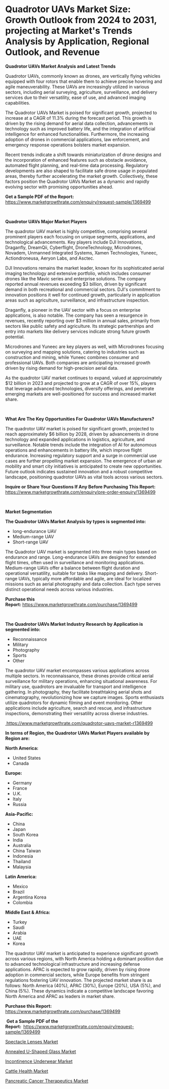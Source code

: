 <p><h1>Quadrotor UAVs Market Size: Growth Outlook from 2024 to 2031, projecting at Market's Trends Analysis by Application, Regional Outlook, and Revenue</h1></p><p><strong>Quadrotor UAVs Market Analysis and Latest Trends</strong></p>
<p><p>Quadrotor UAVs, commonly known as drones, are vertically flying vehicles equipped with four rotors that enable them to achieve precise hovering and agile maneuverability. These UAVs are increasingly utilized in various sectors, including aerial surveying, agriculture, surveillance, and delivery services due to their versatility, ease of use, and advanced imaging capabilities.</p><p>The Quadrotor UAVs Market is poised for significant growth, projected to increase at a CAGR of 11.3% during the forecast period. This growth is driven by the rising demand for aerial data collection, advancements in technology such as improved battery life, and the integration of artificial intelligence for enhanced functionalities. Furthermore, the increasing adoption of drones in commercial applications, law enforcement, and emergency response operations bolsters market expansion.</p><p>Recent trends indicate a shift towards miniaturization of drone designs and the incorporation of enhanced features such as obstacle avoidance, automated flight planning, and real-time data processing. Regulatory developments are also shaped to facilitate safe drone usage in populated areas, thereby further accelerating the market growth. Collectively, these factors position the Quadrotor UAVs Market as a dynamic and rapidly evolving sector with promising opportunities ahead.</p></p>
<p><strong>Get a Sample PDF of the Report:&nbsp;</strong> <a href="https://www.marketgrowthrate.com/enquiry/request-sample/1369499">https://www.marketgrowthrate.com/enquiry/request-sample/1369499</a></p>
<p>&nbsp;</p>
<p><strong>Quadrotor UAVs Major Market Players</strong></p>
<p><p>The quadrotor UAV market is highly competitive, comprising several prominent players each focusing on unique segments, applications, and technological advancements. Key players include DJI Innovations, Draganfly, DreamQii, Cyberflight, DroneTechnology, Microdrones, Novadem, Unmanned Integrated Systems, Xamen Technologies, Yuneec, Actiondroneusa, Aeryon Labs, and Asctec.</p><p>DJI Innovations remains the market leader, known for its sophisticated aerial imaging technology and extensive portfolio, which includes consumer drones like the Mavic series and enterprise solutions. The company reported annual revenues exceeding $3 billion, driven by significant demand in both recreational and commercial sectors. DJI's commitment to innovation positions it well for continued growth, particularly in application areas such as agriculture, surveillance, and infrastructure inspection.</p><p>Draganfly, a pioneer in the UAV sector with a focus on enterprise applications, is also notable. The company has seen a resurgence in revenues, recently reporting over $3 million in annual sales, primarily from sectors like public safety and agriculture. Its strategic partnerships and entry into markets like delivery services indicate strong future growth potential.</p><p>Microdrones and Yuneec are key players as well, with Microdrones focusing on surveying and mapping solutions, catering to industries such as construction and mining, while Yuneec combines consumer and professional UAVs. Both companies are anticipating increased growth driven by rising demand for high-precision aerial data.</p><p>As the quadrotor UAV market continues to expand, valued at approximately $12 billion in 2023 and projected to grow at a CAGR of over 15%, players that leverage advanced technologies, diversify offerings, and penetrate emerging markets are well-positioned for success and increased market share.</p></p>
<p>&nbsp;</p>
<p><strong>What Are The Key Opportunities For Quadrotor UAVs Manufacturers?</strong></p>
<p><p>The quadrotor UAV market is poised for significant growth, projected to reach approximately $6 billion by 2028, driven by advancements in drone technology and expanded applications in logistics, agriculture, and surveillance. Notable trends include the integration of AI for autonomous operations and enhancements in battery life, which improve flight endurance. Increasing regulatory support and a surge in commercial use cases are further propelling market expansion. The emergence of urban air mobility and smart city initiatives is anticipated to create new opportunities. Future outlook indicates sustained innovation and a robust competitive landscape, positioning quadrotor UAVs as vital tools across various sectors.</p></p>
<p><strong>Inquire or Share Your Questions If Any Before Purchasing This Report:</strong> <a href="https://www.marketgrowthrate.com/enquiry/pre-order-enquiry/1369499">https://www.marketgrowthrate.com/enquiry/pre-order-enquiry/1369499</a></p>
<p>&nbsp;</p>
<p><strong>Market Segmentation</strong></p>
<p><strong>The Quadrotor UAVs Market Analysis by types is segmented into:</strong></p>
<p><ul><li>long-endurance UAV</li><li>Medium-range UAV</li><li>Short-range UAV</li></ul></p>
<p><p>The Quadrotor UAV market is segmented into three main types based on endurance and range. Long-endurance UAVs are designed for extended flight times, often used in surveillance and monitoring applications. Medium-range UAVs offer a balance between flight duration and operational versatility, suitable for tasks like mapping and delivery. Short-range UAVs, typically more affordable and agile, are ideal for localized missions such as aerial photography and data collection. Each type serves distinct operational needs across various industries.</p></p>
<p><strong>Purchase this Report:&nbsp;</strong><a href="https://www.marketgrowthrate.com/purchase/1369499">https://www.marketgrowthrate.com/purchase/1369499</a></p>
<p>&nbsp;</p>
<p><strong>The Quadrotor UAVs Market Industry Research by Application is segmented into:</strong></p>
<p><ul><li>Reconnaissance</li><li>Military</li><li>Photography</li><li>Sports</li><li>Other</li></ul></p>
<p><p>The quadrotor UAV market encompasses various applications across multiple sectors. In reconnaissance, these drones provide critical aerial surveillance for military operations, enhancing situational awareness. For military use, quadrotors are invaluable for transport and intelligence gathering. In photography, they facilitate breathtaking aerial shots and cinematography, revolutionizing how we capture images. Sports enthusiasts utilize quadrotors for dynamic filming and event monitoring. Other applications include agriculture, search and rescue, and infrastructure inspections, demonstrating their versatility across diverse industries.</p></p>
<p><a href="https://www.marketgrowthrate.com/quadrotor-uavs-market-r1369499">&nbsp;https://www.marketgrowthrate.com/quadrotor-uavs-market-r1369499</a></p>
<p><strong>In terms of Region, the Quadrotor UAVs Market Players available by Region are:</strong></p>
<p>
    <p> <strong> North America: </strong>
        <ul>
            <li>United States</li>
            <li>Canada</li>
        </ul>
        </p> 
    <p> <strong> Europe: </strong>
        <ul>
            <li>Germany</li>
            <li>France</li>
            <li>U.K.</li>
            <li>Italy</li>
            <li>Russia</li>
        </ul>
        </p> 
    <p> <strong> Asia-Pacific: </strong>
        <ul>
            <li>China</li>
            <li>Japan</li>
            <li>South Korea</li>
            <li>India</li>
            <li>Australia</li>
            <li>China Taiwan</li>
            <li>Indonesia</li>
            <li>Thailand</li>
            <li>Malaysia</li>
        </ul>
        </p> 
    <p> <strong> Latin America: </strong>
        <ul>
            <li>Mexico</li>
            <li>Brazil</li>
            <li>Argentina Korea</li>
            <li>Colombia</li>
        </ul>
        </p> 
    <p> <strong> Middle East & Africa: </strong>
        <ul>
            <li>Turkey</li>
            <li>Saudi</li>
            <li>Arabia</li>
            <li>UAE</li>
            <li>Korea</li>
        </ul>
    </p>
    </p>
<p><p>The quadrotor UAV market is anticipated to experience significant growth across various regions, with North America holding a dominant position due to advanced technological infrastructure and increasing defense applications. APAC is expected to grow rapidly, driven by rising drone adoption in commercial sectors, while Europe benefits from stringent regulations fostering UAV innovation. The projected market share is as follows: North America (40%), APAC (30%), Europe (20%), USA (5%), and China (5%). These dynamics indicate a competitive landscape favoring North America and APAC as leaders in market share.</p></p>
<p><strong>Purchase this Report: </strong><a href="https://www.marketgrowthrate.com/purchase/1369499">https://www.marketgrowthrate.com/purchase/1369499</a></p>
<p>&nbsp;<strong>Get a Sample PDF of the Report:&nbsp;&nbsp;</strong><a href="https://www.marketgrowthrate.com/enquiry/request-sample/1369499">https://www.marketgrowthrate.com/enquiry/request-sample/1369499</a></p>
<p><strong></strong></p>
<p><p><a href="https://medium.com/@emmetthoffman65/what-factors-will-influence-the-spectacle-lenses-market-in-the-coming-years-188cbaf50253">Spectacle Lenses Market</a></p><p><a href="https://issuu.com/reportprime-2/docs/annealed-u-shaped-glass-market-size_4c8b3b442d3f8a">Annealed U-Shaped Glass Market</a></p><p><a href="https://medium.com/@emmetthoffman65/unlocking-growth-potential-market-strategic-analysis-of-incontinence-underwear-market-forecasted-e9a2f188e025?postPublishedType=repub">Incontinence Underwear Market</a></p><p><a href="https://www.linkedin.com/pulse/emerging-opportunities-challenges-global-cattle-health-market-nbpac">Cattle Health Market</a></p><p><a href="https://www.linkedin.com/pulse/pancreatic-cancer-therapeutics-market-research-report-exploring-mhydc">Pancreatic Cancer Therapeutics Market</a></p></p>